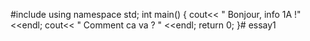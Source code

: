 #include <iostream>
using namespace std;
int main()
{
    cout<< " Bonjour, info 1A !" <<endl;
    cout<< " Comment ca va ? " <<endl;
    return 0;
}# essay1
